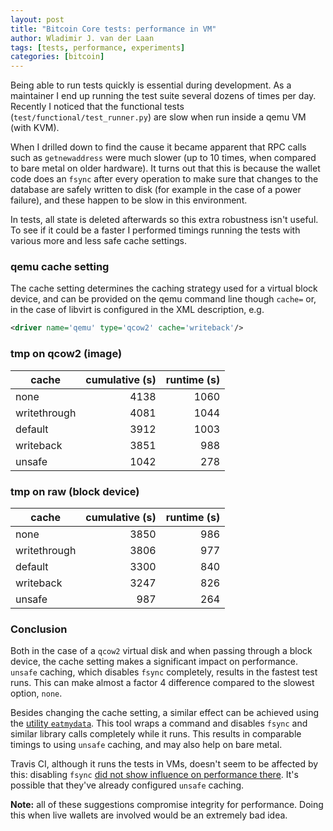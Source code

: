 ```yaml
---
layout: post
title: "Bitcoin Core tests: performance in VM"
author: Wladimir J. van der Laan
tags: [tests, performance, experiments]
categories: [bitcoin]
---
```


Being able to run tests quickly is essential during development. As a
maintainer I end up running the test suite several dozens of times per day.
Recently I noticed that the functional tests (`test/functional/test_runner.py`)
are slow when run inside a qemu VM (with KVM).  

When I drilled down to find the cause it became apparent that RPC calls such as
`getnewaddress` were much slower (up to 10 times, when compared to bare metal on
older hardware). It turns out that this is because the wallet code does an `fsync`
after every operation to make sure that changes to the database are safely
written to disk (for example in the case of a power failure), and these happen
to be slow in this environment.

In tests, all state is deleted afterwards so this extra robustness isn't
useful. To see if it could be a faster I performed timings running the tests
with various more and less safe cache settings.

### qemu cache setting

The cache setting determines the caching strategy used for a virtual block device,
and can be provided on the qemu command line though `cache=` or,
in the case of libvirt is configured in the XML description, e.g. 

```xml
<driver name='qemu' type='qcow2' cache='writeback'/>
```

### tmp on qcow2 (image)

| cache   | cumulative (s) | runtime (s)  |
| ------- | --------------:| ------------:|
| none    | 4138           | 1060         |
| writethrough | 4081      | 1044         |
| default | 3912           | 1003         |
| writeback | 3851         | 988          |
| unsafe  | 1042           | 278          |

### tmp on raw (block device)

| cache   | cumulative (s) | runtime (s)  |
| ------- | --------------:| ------------:|
| none    | 3850           | 986          |
| writethrough | 3806      | 977          |
| default | 3300           | 840          |  
| writeback | 3247         | 826          |
| unsafe  | 987            | 264          |

### Conclusion

Both in the case of a `qcow2` virtual disk and when passing through a
block device, the cache setting makes a significant impact on performance. `unsafe`
caching, which disables `fsync` completely, results in the fastest test runs.
This can make almost a factor 4 difference compared to the slowest option,
`none`.

Besides changing the cache setting, a similar effect can be achieved using the [utility
`eatmydata`](https://www.flamingspork.com/projects/libeatmydata/). This tool wraps a command and disables `fsync` and similar library
calls completely while it runs. This results in comparable timings to using
`unsafe` caching, and may also help on bare metal.

Travis CI, although it runs the tests in VMs, doesn't seem to be affected
by this: disabling `fsync` [did not show influence on performance there](https://github.com/bitcoin/bitcoin/pull/10220). It's
possible that they've already configured `unsafe` caching.

**Note:** all of these suggestions compromise integrity for
performance. Doing this when live wallets are involved would be an extremely
bad idea.
